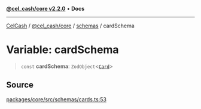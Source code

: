[**@cel_cash/core v2.2.0**](../../README.md) • **Docs**

***

[CelCash](../../../../packages.md) / [@cel\_cash/core](../../README.md) / [schemas](../README.md) / cardSchema

# Variable: cardSchema

> `const` **cardSchema**: `ZodObject`\<[`Card`](../../types/type-aliases/Card.md)\>

## Source

[packages/core/src/schemas/cards.ts:53](https://github.com/Pyxlab/celcash/blob/b57c7034bd65dcd5b083f272f9cfe6cc4ff73f7b/packages/core/src/schemas/cards.ts#L53)
